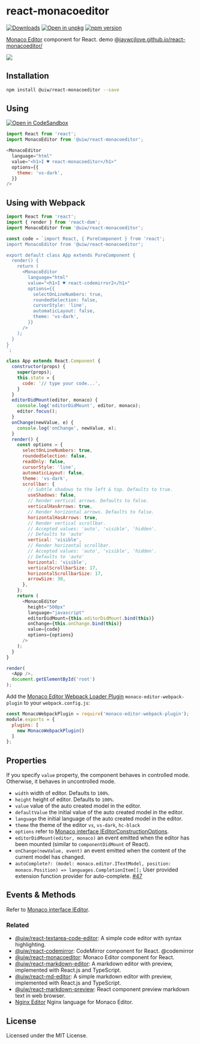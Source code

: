 react-monacoeditor
===


[![Downloads](https://img.shields.io/npm/dm/@uiw/react-monacoeditor.svg?style=flat)](https://www.npmjs.com/package/@uiw/react-monacoeditor)
[![Open in unpkg](https://img.shields.io/badge/Open%20in-unpkg-blue)](https://uiwjs.github.io/npm-unpkg/#/pkg/@uiw/react-monacoeditor/file/README.md)
[![npm version](https://img.shields.io/npm/v/@uiw/react-codemirror.svg)](https://www.npmjs.com/package/@uiw/react-monacoeditor)

[Monaco Editor](https://github.com/Microsoft/monaco-editor) component for React. demo @[jaywcjlove.github.io/react-monacoeditor/](https://jaywcjlove.github.io/react-monacoeditor/)  

<a href="https://jaywcjlove.github.io/react-monacoeditor/"><img src="https://raw.githubusercontent.com/jaywcjlove/react-monacoeditor/master/react-monacoeditor.png" /></a>

<!--dividing-->

## Installation

```bash
npm install @uiw/react-monacoeditor --save
```

## Using

[![Open in CodeSandbox](https://img.shields.io/badge/Open%20in-CodeSandbox-blue?logo=codesandbox)](https://codesandbox.io/embed/react-monacoeditor-example-hgqfj?fontsize=14&hidenavigation=1&theme=dark)

```js
import React from 'react';
import MonacoEditor from '@uiw/react-monacoeditor';

<MonacoEditor
  language="html"
  value="<h1>I ♥ react-monacoeditor</h1>"
  options={{
    theme: 'vs-dark',
  }}
/>
```

## Using with Webpack

```javascript
import React from 'react';
import { render } from 'react-dom';
import MonacoEditor from '@uiw/react-monacoeditor';

const code = `import React, { PureComponent } from 'react';
import MonacoEditor from '@uiw/react-monacoeditor';

export default class App extends PureComponent {
  render() {
    return (
      <MonacoEditor
        language="html"
        value="<h1>I ♥ react-codemirror2</h1>"
        options={{
          selectOnLineNumbers: true,
          roundedSelection: false,
          cursorStyle: 'line',
          automaticLayout: false,
          theme: 'vs-dark',
        }}
      />
    );
  }
}
`;

class App extends React.Component {
  constructor(props) {
    super(props);
    this.state = {
      code: '// type your code...',
    }
  }
  editorDidMount(editor, monaco) {
    console.log('editorDidMount', editor, monaco);
    editor.focus();
  }
  onChange(newValue, e) {
    console.log('onChange', newValue, e);
  }
  render() {
    const options = {
      selectOnLineNumbers: true,
      roundedSelection: false,
      readOnly: false,
      cursorStyle: 'line',
      automaticLayout: false,
      theme: 'vs-dark',
      scrollbar: {
        // Subtle shadows to the left & top. Defaults to true.
        useShadows: false,
        // Render vertical arrows. Defaults to false.
        verticalHasArrows: true,
        // Render horizontal arrows. Defaults to false.
        horizontalHasArrows: true,
        // Render vertical scrollbar.
        // Accepted values: 'auto', 'visible', 'hidden'.
        // Defaults to 'auto'
        vertical: 'visible',
        // Render horizontal scrollbar.
        // Accepted values: 'auto', 'visible', 'hidden'.
        // Defaults to 'auto'
        horizontal: 'visible',
        verticalScrollbarSize: 17,
        horizontalScrollbarSize: 17,
        arrowSize: 30,
      },
    };
    return (
      <MonacoEditor
        height="500px"
        language="javascript"
        editorDidMount={this.editorDidMount.bind(this)}
        onChange={this.onChange.bind(this)}
        value={code}
        options={options}
      />
    );
  }
}

render(
  <App />,
  document.getElementById('root')
);
```

Add the [Monaco Editor Webpack Loader Plugin](https://github.com/microsoft/monaco-editor/tree/main/webpack-plugin) `monaco-editor-webpack-plugin` to your `webpack.config.js`:

```js
const MonacoWebpackPlugin = require('monaco-editor-webpack-plugin');
module.exports = {
  plugins: [
    new MonacoWebpackPlugin()
  ]
};
```

## Properties

If you specify `value` property, the component behaves in controlled mode.
Otherwise, it behaves in uncontrolled mode.

- `width` width of editor. Defaults to `100%`.
- `height` height of editor. Defaults to `100%`.
- `value` value of the auto created model in the editor.
- `defaultValue` the initial value of the auto created model in the editor.
- `language` the initial language of the auto created model in the editor.
- `theme` the theme of the editor `vs`, `vs-dark`, `hc-black`
- `options` refer to [Monaco interface IEditorConstructionOptions](https://microsoft.github.io/monaco-editor/api/interfaces/monaco.editor.IEditorConstructionOptions.html).
- `editorDidMount(editor, monaco)` an event emitted when the editor has been mounted (similar to `componentDidMount` of React).
- `onChange(newValue, event)` an event emitted when the content of the current model has changed.
- `autoComplete?: (model: monaco.editor.ITextModel, position: monaco.Position) => languages.CompletionItem[];` User provided extension function provider for auto-complete. [#47](https://github.com/jaywcjlove/react-monacoeditor/pull/47)

## Events & Methods

Refer to [Monaco interface IEditor](https://microsoft.github.io/monaco-editor/api/interfaces/monaco.editor.IEditor.html).

### Related

- [@uiw/react-textarea-code-editor](https://github.com/uiwjs/react-textarea-code-editor): A simple code editor with syntax highlighting.
- [@uiw/react-codemirror](https://github.com/uiwjs/react-codemirror): CodeMirror component for React. @codemirror
- [@uiw/react-monacoeditor](https://github.com/jaywcjlove/react-monacoeditor): Monaco Editor component for React.
- [@uiw/react-markdown-editor](https://github.com/uiwjs/react-markdown-editor): A markdown editor with preview, implemented with React.js and TypeScript.
- [@uiw/react-md-editor](https://github.com/uiwjs/react-md-editor): A simple markdown editor with preview, implemented with React.js and TypeScript.
- [@uiw/react-markdown-preview](https://github.com/uiwjs/react-markdown-preview): React component preview markdown text in web browser. 
- [Nginx Editor](https://github.com/jaywcjlove/nginx-editor) Nginx language for Monaco Editor.

## License

Licensed under the MIT License.
